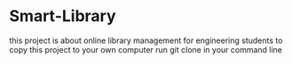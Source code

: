 # Smart-Library
this project is about online library management for engineering students 
to copy this project to your own computer run git clone  in your command line
